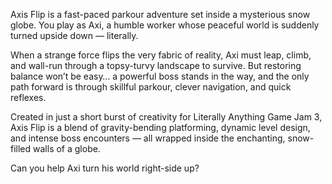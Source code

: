 Axis Flip is a fast-paced parkour adventure set inside a mysterious snow globe.
You play as Axi, a humble worker whose peaceful world is suddenly turned upside down — literally.

When a strange force flips the very fabric of reality, Axi must leap, climb, and wall-run through a topsy-turvy landscape to survive. But restoring balance won’t be easy… a powerful boss stands in the way, and the only path forward is through skillful parkour, clever navigation, and quick reflexes.

Created in just a short burst of creativity for Literally Anything Game Jam 3, Axis Flip is a blend of gravity-bending platforming, dynamic level design, and intense boss encounters — all wrapped inside the enchanting, snow-filled walls of a globe.

Can you help Axi turn his world right-side up?
